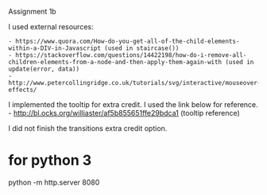 Assignment 1b

I used external resources:

    - https://www.quora.com/How-do-you-get-all-of-the-child-elements-within-a-DIV-in-Javascript (used in staircase())
    - https://stackoverflow.com/questions/14422198/how-do-i-remove-all-children-elements-from-a-node-and-then-apply-them-again-with (used in update(error, data))
    - http://www.petercollingridge.co.uk/tutorials/svg/interactive/mouseover-effects/

I implemented the tooltip for extra credit. I used the link below for reference.
    - http://bl.ocks.org/williaster/af5b855651ffe29bdca1 (tooltip reference)

I did not finish the transitions extra credit option.




# for python 3
python -m http.server 8080
